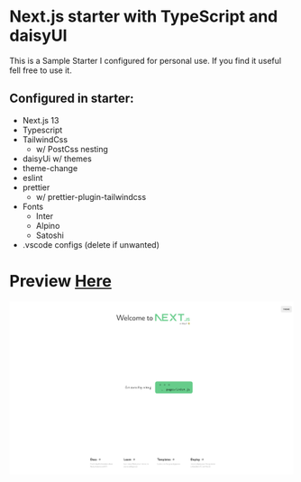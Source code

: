 # Next.js starter with TypeScript and daisyUI

This is a Sample Starter I configured for personal use. If you find it useful fell free to use it.

## Configured in starter:
- Next.js 13
- Typescript
- TailwindCss
    - w/ PostCss nesting
- daisyUi
    w/ themes
- theme-change
- eslint
- prettier
    - w/ prettier-plugin-tailwindcss
- Fonts
    - Inter
    - Alpino
    - Satoshi
- .vscode configs (delete if unwanted)

# Preview [Here](https://daisy.toph.cc)
![screenshot of webpage](./public/screenshot.png)